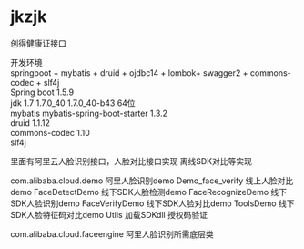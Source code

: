 # jkzjk
创得健康证接口

开发环境  
springboot + mybatis + druid + ojdbc14 + lombok+ swagger2 + commons-codec + slf4j  
Spring boot 1.5.9  
jdk 1.7  1.7.0_40 1.7.0_40-b43  64位  
mybatis mybatis-spring-boot-starter 1.3.2  
druid  1.1.12  
commons-codec 1.10  
slf4j


里面有阿里云人脸识别接口，人脸对比接口实现 离线SDK对比等实现  



com.alibaba.cloud.demo 阿里人脸识别demo
Demo_face_verify 线上人脸对比demo
FaceDetectDemo 线下SDK人脸检测demo
FaceRecognizeDemo 线下SDK人脸识别demo
FaceVerifyDemo 线下SDK人脸对比demo
ToolsDemo 线下SDK人脸特征码对比demo
Utils 加载SDKdll  授权码验证

com.alibaba.cloud.faceengine 阿里人脸识别所需底层类


